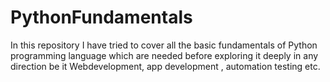 # PythonFundamentals
In this repository I have tried to cover all the basic fundamentals of Python programming language which are needed before exploring it deeply in any direction be
it Webdevelopment, app development , automation testing etc. 
